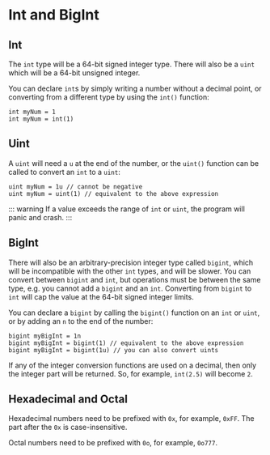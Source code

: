 # Int and BigInt

## Int

The `int` type will be a 64-bit signed integer type. There will also be a `uint` which will be a 64-bit unsigned integer.

You can declare `int`s by simply writing a number without a decimal point, or converting from a different type by using the `int()` function:

```nc
int myNum = 1
int myNum = int(1)
```

## Uint

A `uint` will need a `u` at the end of the number, or the `uint()` function can be called to convert an `int` to a `uint`:

```nc
uint myNum = 1u // cannot be negative
uint myNum = uint(1) // equivalent to the above expression
```

::: warning
If a value exceeds the range of `int` or `uint`, the program will panic and crash.
:::

## BigInt

There will also be an arbitrary-precision integer type called `bigint`, which will be incompatible with the other `int` types, and will be slower. You can convert between `bigint` and `int`, but operations must be between the same type, e.g. you cannot add a `bigint` and an `int`. Converting from `bigint` to `int` will cap the value at the 64-bit signed integer limits.

You can declare a `bigint` by calling the `bigint()` function on an `int` or `uint`, or by adding an `n` to the end of the number:

```nc
bigint myBigInt = 1n
bigint myBigInt = bigint(1) // equivalent to the above expression
bigint myBigInt = bigint(1u) // you can also convert uints
```

If any of the integer conversion functions are used on a decimal, then only the integer part will be returned. So, for example, `int(2.5)` will become `2`.

## Hexadecimal and Octal

Hexadecimal numbers need to be prefixed with `0x`, for example, `0xFF`. The part after the `0x` is case-insensitive.

Octal numbers need to be prefixed with `0o`, for example, `0o777`.
